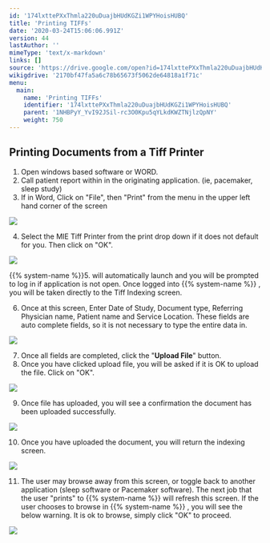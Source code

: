 ```yaml
---
id: '174lxttePXxThmla220uDuajbHUdKGZi1WPYHoisHUBQ'
title: 'Printing TIFFs'
date: '2020-03-24T15:06:06.991Z'
version: 44
lastAuthor: ''
mimeType: 'text/x-markdown'
links: []
source: 'https://drive.google.com/open?id=174lxttePXxThmla220uDuajbHUdKGZi1WPYHoisHUBQ'
wikigdrive: '2170bf47fa5a6c78b65673f5062de64818a1f71c'
menu:
  main:
    name: 'Printing TIFFs'
    identifier: '174lxttePXxThmla220uDuajbHUdKGZi1WPYHoisHUBQ'
    parent: '1NHBPyY_YvI92JSil-rc3O0Kpu5qYLkdKWZTNjlzQpNY'
    weight: 750
---
```

## Printing Documents from a Tiff Printer  

1. Open windows based software or WORD.
2. Call patient report within in the originating application. (ie, pacemaker, sleep study)
3. If in Word, Click on "File", then "Print" from the menu in the upper left hand corner of the screen
  
![](../printing-tiffs.assets/e9710c72c49e447685055266f8fd27fa.png)  

4. Select the MIE Tiff Printer from the print drop down if it does not default for you. Then click on "OK".

  
![](../printing-tiffs.assets/d862dcb130a3d50e381d64e270eb0762.png)  


{{% system-name %}}5.  will automatically launch and you will be prompted to log in if application is not open. Once logged into {{% system-name %}} , you will be taken directly to the Tiff Indexing screen.

6. Once at this screen, Enter Date of Study, Document type, Referring Physician name, Patient name and Service Location. These fields are auto complete fields, so it is not necessary to type the entire data in.
  
![](../printing-tiffs.assets/269180a9e9c842b84ae8b4e3ec025668.png)  

7. Once all fields are completed, click the "<strong>Upload File</strong>" button.
8. Once you have clicked upload file, you will be asked if it is OK to upload the file. Click on "OK".
  
![](../printing-tiffs.assets/5c1cd4982024718eef0cc997bfc42cad.png)  

9. Once file has uploaded, you will see a confirmation the document has been uploaded successfully.
  
![](../printing-tiffs.assets/cf3a6ad885fd0c0d4c7dbab2456410c0.png)  

10. Once you have uploaded the document, you will return the indexing screen.
  
![](../printing-tiffs.assets/269180a9e9c842b84ae8b4e3ec025668.png)  

11. The user may browse away from this screen, or toggle back to another application (sleep software or Pacemaker software). The next job that the user "prints" to {{% system-name %}} will refresh this screen. If the user chooses to browse in {{% system-name %}} , you will see the below warning. It is ok to browse, simply click "OK" to proceed.
  
![](../printing-tiffs.assets/26db0ed39b7643a3b6e5282378ed757c.png)  

